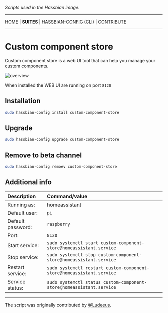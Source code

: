_Scripts used in the Hassbian image._

***

[HOME](/) | [**SUITES**](/suites) | [HASSBIAN-CONFIG (CLI)](/cli) | [CONTRIBUTE](/contribute)

***

# Custom component store

Custom component store is a web UI tool that can help you manage your custom components.

![overview](https://camo.githubusercontent.com/b01a7e30e5c8d5938eed8091ec23ad9b4dc84cfe/68747470733a2f2f692e6962622e636f2f42737a714c58722f64656d6f2e676966)

When installed the WEB UI are running on port `8120`

## Installation

```bash
sudo hassbian-config install custom-component-store
```

## Upgrade

```bash
sudo hassbian-config upgrade custom-component-store
```

## Remove to beta channel

```bash
sudo hassbian-config remoev custom-component-store
```

## Additional info

Description | Command/value
:--- | :---
Running as: | homeassistant
Default user: | `pi`
Default password: | `raspberry`
Port: | `8120`
Start service: | `sudo systemctl start custom-component-store@homeassistant.service`
Stop service: | `sudo systemctl stop custom-component-store@homeassistant.service`
Restart service: | `sudo systemctl restart custom-component-store@homeassistant.service`
Service status: | `sudo systemctl status custom-component-store@homeassistant.service`

***

The script was originally contributed by [@Ludeeus][ludeeus].

<!--- Links --->
[ludeeus]: https://github.com/ludeeus
